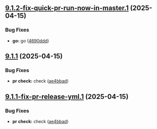 ## [9.1.2-fix-quick-pr-run-now-in-master.1](https://github.com/TechnologyEnhancedLearning/GitPageBlazorWASM/compare/v9.1.1...v9.1.2-fix-quick-pr-run-now-in-master.1) (2025-04-15)


### Bug Fixes

* **go:** go ([4690ddd](https://github.com/TechnologyEnhancedLearning/GitPageBlazorWASM/commit/4690ddd92bf69a712899c6a75ca0c945b4b73fc3))

## [9.1.1](https://github.com/TechnologyEnhancedLearning/GitPageBlazorWASM/compare/v9.1.0...v9.1.1) (2025-04-15)


### Bug Fixes

* **pr check:** check ([ae4bbad](https://github.com/TechnologyEnhancedLearning/GitPageBlazorWASM/commit/ae4bbadd17de402900431967692b1d2792023318))

## [9.1.1-fix-pr-release-yml.1](https://github.com/TechnologyEnhancedLearning/GitPageBlazorWASM/compare/v9.1.0...v9.1.1-fix-pr-release-yml.1) (2025-04-15)


### Bug Fixes

* **pr check:** check ([ae4bbad](https://github.com/TechnologyEnhancedLearning/GitPageBlazorWASM/commit/ae4bbadd17de402900431967692b1d2792023318))
